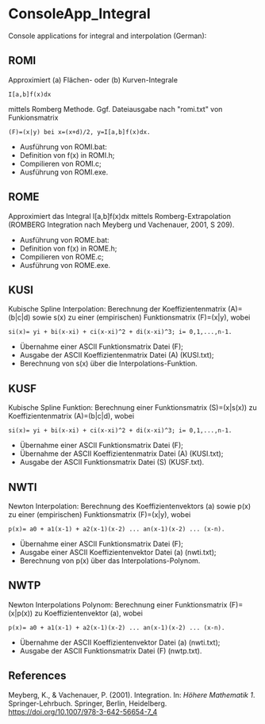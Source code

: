 # ConsoleApp_Integral
Console applications for integral and interpolation (German):
## ROMI

Approximiert (a) Flächen- oder (b) Kurven-Integrale 

    I[a,b]f(x)dx 

mittels Romberg Methode. 
Ggf. Dateiausgabe nach "romi.txt" von Funkionsmatrix 

    (F)=(x|y) bei x=(x+d)/2, y=I[a,b]f(x)dx.

- Ausführung von ROMI.bat:
- Definition von f(x) in ROMI.h;
 - Compilieren von ROMI.c; 
- Ausführung von ROMI.exe.

## ROME 

Approximiert das Integral I[a,b]f(x)dx mittels Romberg-Extrapolation 
(ROMBERG Integration nach Meyberg und Vachenauer, 2001, S 209).

- Ausführung von ROME.bat:
- Definition von f(x) in ROME.h;
- Compilieren von ROME.c; 
- Ausführung von ROME.exe.

## KUSI 

Kubische Spline Interpolation: Berechnung der Koeffizientenmatrix (A)=(b|c|d) sowie s(x) zu einer (empirischen) Funktionsmatrix (F)=(x|y), wobei

    si(x)= yi + bi(x-xi) + ci(x-xi)^2 + di(x-xi)^3; i= 0,1,...,n-1. 

- Übernahme einer ASCII Funktionsmatrix Datei (F);
- Ausgabe der ASCII Koeffizientenmatrix Datei (A) (KUSI.txt);
- Berechnung von s(x) über die Interpolations-Funktion.

## KUSF 

Kubische Spline Funktion: Berechnung einer Funktionsmatrix (S)=(x|s(x)) zu Koeffizientenmatrix (A)=(b|c|d), wobei

    si(x)= yi + bi(x-xi) + ci(x-xi)^2 + di(x-xi)^3; i= 0,1,...,n-1. 

- Übernahme einer ASCII Funktionsmatrix Datei (F);
- Übernahme der ASCII Koeffizientenmatrix Datei (A) (KUSI.txt);
- Ausgabe der ASCII Funktionsmatrix Datei (S) (KUSF.txt).

## NWTI 

Newton Interpolation: Berechnung des Koeffizientenvektors (a) sowie p(x) zu einer (empirischen) Funktionsmatrix (F)=(x|y), wobei

    p(x)= a0 + a1(x-1) + a2(x-1)(x-2) ... an(x-1)(x-2) ... (x-n). 

- Übernahme einer ASCII Funktionsmatrix Datei (F);
- Ausgabe einer ASCII Koeffizientenvektor Datei (a) (nwti.txt);
- Berechnung von p(x) über das Interpolations-Polynom.

## NWTP

Newton Interpolations Polynom: Berechnung einer Funktionsmatrix (F)=(x|p(x)) zu Koeffizientenvektor (a), wobei

    p(x)= a0 + a1(x-1) + a2(x-1)(x-2) ... an(x-1)(x-2) ... (x-n).

- Übernahme der ASCII Koeffizientenvektor Datei (a) (nwti.txt);
- Ausgabe der ASCII Funktionsmatrix Datei (F) (nwtp.txt).

## References
Meyberg, K., & Vachenauer, P. (2001). Integration. In: *Höhere Mathematik 1*. Springer-Lehrbuch. Springer, Berlin, Heidelberg. https://doi.org/10.1007/978-3-642-56654-7_4



